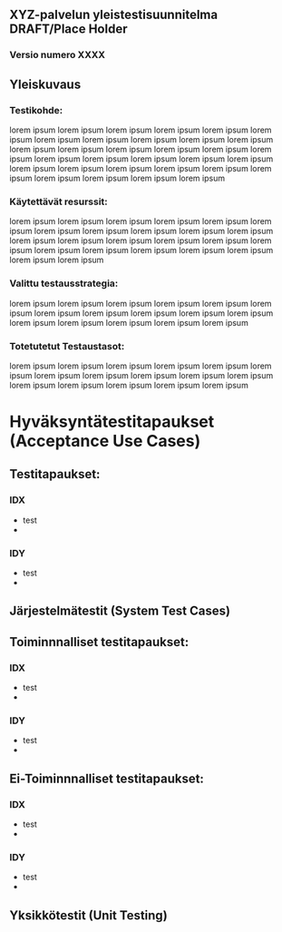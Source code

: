 ## XYZ-palvelun yleistestisuunnitelma  DRAFT/Place Holder




### Versio numero XXXX


## Yleiskuvaus


### Testikohde:

lorem ipsum lorem ipsum lorem ipsum lorem ipsum lorem ipsum lorem ipsum lorem ipsum lorem ipsum lorem ipsum lorem ipsum lorem ipsum lorem ipsum lorem ipsum lorem ipsum lorem ipsum lorem ipsum lorem ipsum lorem ipsum lorem ipsum lorem ipsum lorem ipsum lorem ipsum lorem ipsum lorem ipsum lorem ipsum lorem ipsum lorem ipsum lorem ipsum lorem ipsum lorem ipsum lorem ipsum lorem ipsum 


### Käytettävät resurssit:

lorem ipsum lorem ipsum lorem ipsum lorem ipsum lorem ipsum lorem ipsum lorem ipsum lorem ipsum lorem ipsum lorem ipsum lorem ipsum lorem ipsum lorem ipsum lorem ipsum lorem ipsum lorem ipsum lorem ipsum lorem ipsum lorem ipsum lorem ipsum lorem ipsum lorem ipsum lorem ipsum lorem ipsum 


### Valittu testausstrategia:

lorem ipsum lorem ipsum lorem ipsum lorem ipsum lorem ipsum lorem ipsum lorem ipsum lorem ipsum lorem ipsum lorem ipsum lorem ipsum lorem ipsum lorem ipsum lorem ipsum lorem ipsum lorem ipsum 

### Totetutetut Testaustasot:

lorem ipsum lorem ipsum lorem ipsum lorem ipsum lorem ipsum lorem ipsum lorem ipsum lorem ipsum lorem ipsum lorem ipsum lorem ipsum lorem ipsum lorem ipsum lorem ipsum lorem ipsum lorem ipsum 


# Hyväksyntätestitapaukset (Acceptance Use Cases)


## Testitapaukset:

### IDX

  * test
  * 
### IDY

  * test
  * 
  



## Järjestelmätestit (System Test Cases)



## Toiminnnalliset testitapaukset:

### IDX

  * test
  * 
### IDY

  * test
  * 

## Ei-Toiminnnalliset testitapaukset:

### IDX

  * test
  * 
### IDY

  * test
  * 



## Yksikkötestit (Unit Testing)





